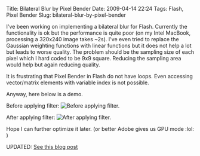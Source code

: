 Title: Bilateral Blur by Pixel Bender
Date: 2009-04-14 22:24
Tags: Flash, Pixel Bender
Slug: bilateral-blur-by-pixel-bender

I've been working on implementing a bilateral blur for Flash. Currently
the functionality is ok but the performance is quite poor (on my Intel
MacBook, processing a 320x240 image takes ~2s). I've even tried to
replace the Gaussian weighting functions with linear functions but it
does not help a lot but leads to worse quality. The problem should be
the sampling size of each pixel which I hard coded to be 9x9 square.
Reducing the sampling area would help but again reducing quality.

It is frustrating that Pixel Bender in Flash do not have loops. Even
accessing vector/matrix elements with variable index is not possible.

Anyway, here below is a demo.

Before applying filter:
![Before applying filter.][]

After applying filter:
![After applying filter.][]

Hope I can further optimize it later. (or better Adobe gives us GPU mode
:lol: )

UPDATED: [See this blog post][]

  [Before applying filter.]: /files/2009/before.png
    "before"
  [After applying filter.]: /files/2009/after.png
    "after"
  [See this blog post]: |filename|2009-04-24_the-bilateral-blur-filter-for-flash-is-now-on-pixel-bender-exchange-in-staff-picks.md
